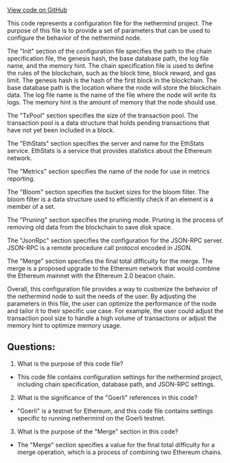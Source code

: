 [View code on GitHub](https://github.com/nethermindeth/nethermind/Nethermind.Runner/configs/goerli_archive.cfg)

This code represents a configuration file for the nethermind project. The purpose of this file is to provide a set of parameters that can be used to configure the behavior of the nethermind node. 

The "Init" section of the configuration file specifies the path to the chain specification file, the genesis hash, the base database path, the log file name, and the memory hint. The chain specification file is used to define the rules of the blockchain, such as the block time, block reward, and gas limit. The genesis hash is the hash of the first block in the blockchain. The base database path is the location where the node will store the blockchain data. The log file name is the name of the file where the node will write its logs. The memory hint is the amount of memory that the node should use.

The "TxPool" section specifies the size of the transaction pool. The transaction pool is a data structure that holds pending transactions that have not yet been included in a block.

The "EthStats" section specifies the server and name for the EthStats service. EthStats is a service that provides statistics about the Ethereum network.

The "Metrics" section specifies the name of the node for use in metrics reporting.

The "Bloom" section specifies the bucket sizes for the bloom filter. The bloom filter is a data structure used to efficiently check if an element is a member of a set.

The "Pruning" section specifies the pruning mode. Pruning is the process of removing old data from the blockchain to save disk space.

The "JsonRpc" section specifies the configuration for the JSON-RPC server. JSON-RPC is a remote procedure call protocol encoded in JSON.

The "Merge" section specifies the final total difficulty for the merge. The merge is a proposed upgrade to the Ethereum network that would combine the Ethereum mainnet with the Ethereum 2.0 beacon chain.

Overall, this configuration file provides a way to customize the behavior of the nethermind node to suit the needs of the user. By adjusting the parameters in this file, the user can optimize the performance of the node and tailor it to their specific use case. For example, the user could adjust the transaction pool size to handle a high volume of transactions or adjust the memory hint to optimize memory usage.
## Questions: 
 1. What is the purpose of this code file?
- This code file contains configuration settings for the nethermind project, including chain specification, database path, and JSON-RPC settings.

2. What is the significance of the "Goerli" references in this code?
- "Goerli" is a testnet for Ethereum, and this code file contains settings specific to running nethermind on the Goerli testnet.

3. What is the purpose of the "Merge" section in this code?
- The "Merge" section specifies a value for the final total difficulty for a merge operation, which is a process of combining two Ethereum chains.